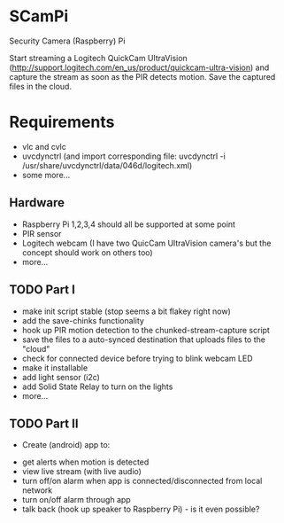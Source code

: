 # SCamPi
Security Camera (Raspberry) Pi

Start streaming a Logitech QuickCam UltraVision (http://support.logitech.com/en_us/product/quickcam-ultra-vision) and capture the stream as soon as the PIR detects motion. Save the captured files in the cloud.

# Requirements
* vlc and cvlc
* uvcdynctrl (and import corresponding file: uvcdynctrl -i /usr/share/uvcdynctrl/data/046d/logitech.xml)
* some more...
 
## Hardware
* Raspberry Pi 1,2,3,4 should all be supported at some point
* PIR sensor
* Logitech webcam (I have two QuicCam UltraVision camera's but the concept should work on others too)
* more...

## TODO Part I
* make init script stable (stop seems a bit flakey right now)
* add the save-chinks functionality
* hook up PIR motion detection to the chunked-stream-capture script
* save the files to a auto-synced destination that uploads files to the "cloud"
* check for connected device before trying to blink webcam LED
* make it installable
* add light sensor (i2c)
* add Solid State Relay to turn on the lights
* more...

## TODO Part II
* Create (android) app to:
- get alerts when motion is detected
- view live stream (with live audio)
- turn off/on alarm when app is connected/disconnected from local network
- turn on/off alarm through app
- talk back (hook up speaker to Raspberry Pi) - is it even possible?
